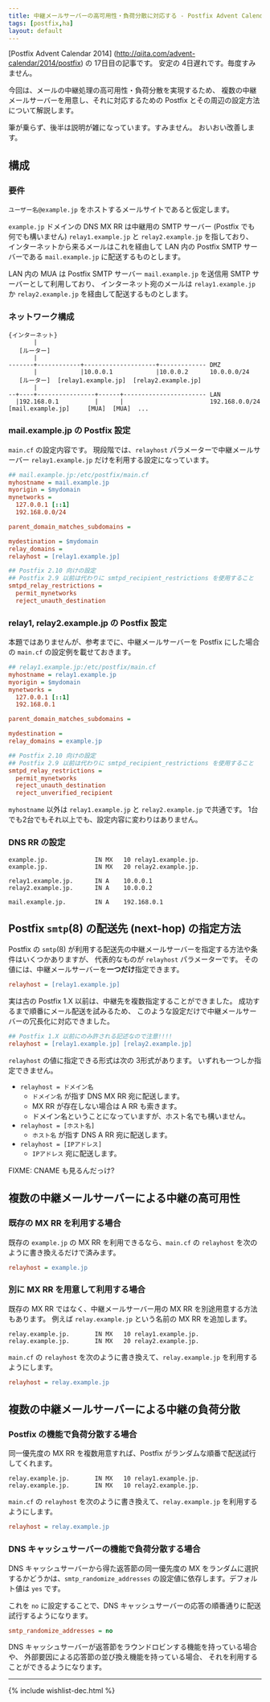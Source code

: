 ```yaml
---
title: 中継メールサーバーの高可用性・負荷分散に対応する - Postfix Advent Calendar 2014
tags: [postfix,ha]
layout: default
---
```


[Postfix Advent Calendar 2014]
(http://qiita.com/advent-calendar/2014/postfix) の 17日目の記事です。
安定の 4日遅れです。毎度すみません。

今回は、メールの中継処理の高可用性・負荷分散を実現するため、
複数の中継メールサーバーを用意し、それに対応するための
Postfix とその周辺の設定方法について解説します。

筆が乗らず、後半は説明が雑になっています。すみません。
おいおい改善します。

構成
----------------------------------------------------------------------

### 要件

`ユーザー名@example.jp` をホストするメールサイトであると仮定します。

`example.jp` ドメインの DNS MX RR は中継用の SMTP サーバー
(Postfix でも何でも構いません)
`relay1.example.jp` と `relay2.example.jp` を指しており、
インターネットから来るメールはこれを経由して
LAN 内の Postfix SMTP サーバーである `mail.example.jp` に配送するものとします。

LAN 内の MUA は Postfix SMTP サーバー `mail.example.jp` を送信用
SMTP サーバーとして利用しており、
インターネット宛のメールは `relay1.example.jp` か `relay2.example.jp`
を経由して配送するものとします。

### ネットワーク構成

```
{インターネット}
       |
   [ルーター]
       |
-------+------------+--------------------+------------- DMZ
       |            |10.0.0.1            |10.0.0.2      10.0.0.0/24
   [ルーター]  [relay1.example.jp]  [relay2.example.jp]
       |
--+----+----------------+------+----------------------- LAN
  |192.168.0.1          |      |                        192.168.0.0/24
[mail.example.jp]     [MUA]  [MUA]  ...
```

### mail.example.jp の Postfix 設定

`main.cf` の設定内容です。
現段階では、`relayhost` パラメーターで中継メールサーバー `relay1.example.jp`
だけを利用する設定になっています。

```cfg
## mail.example.jp:/etc/postfix/main.cf
myhostname = mail.example.jp
myorigin = $mydomain
mynetworks =
  127.0.0.1 [::1]
  192.168.0.0/24

parent_domain_matches_subdomains =

mydestination = $mydomain
relay_domains =
relayhost = [relay1.example.jp]

## Postfix 2.10 向けの設定
## Postfix 2.9 以前は代わりに smtpd_recipient_restrictions を使用すること
smtpd_relay_restrictions =
  permit_mynetworks
  reject_unauth_destination
```

### relay1, relay2.example.jp の Postfix 設定

本題ではありませんが、参考までに、中継メールサーバーを Postfix にした場合の
`main.cf` の設定例を載せておきます。

```cfg
## relay1.example.jp:/etc/postfix/main.cf
myhostname = relay1.example.jp
myorigin = $mydomain
mynetworks =
  127.0.0.1 [::1]
  192.168.0.1

parent_domain_matches_subdomains =

mydestination =
relay_domains = example.jp

## Postfix 2.10 向けの設定
## Postfix 2.9 以前は代わりに smtpd_recipient_restrictions を使用すること
smtpd_relay_restrictions =
  permit_mynetworks
  reject_unauth_destination
  reject_unverified_recipient
```

`myhostname` 以外は `relay1.example.jp` と `relay2.example.jp` で共通です。
1台でも2台でもそれ以上でも、設定内容に変わりはありません。

### DNS RR の設定

```
example.jp.             IN MX   10 relay1.example.jp.
example.jp.             IN MX   20 relay2.example.jp.

relay1.example.jp.      IN A    10.0.0.1
relay2.example.jp.      IN A    10.0.0.2

mail.example.jp.        IN A    192.168.0.1
```

Postfix `smtp`(8) の配送先 (next-hop) の指定方法
----------------------------------------------------------------------

Postfix の `smtp`(8) が利用する配送先の中継メールサーバーを指定する方法や条件はいくつかありますが、
代表的なものが `relayhost` パラメーターです。
その値には、中継メールサーバーを**一つだけ**指定できます。

```cfg
relayhost = [relay1.example.jp]
```

実は古の Postfix 1.X 以前は、中継先を複数指定することができました。
成功するまで順番にメール配送を試みるため、
このような設定だけで中継メールサーバーの冗長化に対応できました。

```cfg
## Postfix 1.X 以前にのみ許される記述なので注意!!!!
relayhost = [relay1.example.jp] [relay2.example.jp]
```

`relayhost` の値に指定できる形式は次の 3形式があります。
いずれも一つしか指定できません。

  * `relayhost = ドメイン名`
    * `ドメイン名` が指す DNS MX RR 宛に配送します。
    * MX RR が存在しない場合は A RR も索きます。
    * ドメイン名ということになっていますが、ホスト名でも構いません。
  * `relayhost = [ホスト名]`
    * `ホスト名` が指す DNS A RR 宛に配送します。
  * `relayhost = [IPアドレス]`
    * `IPアドレス` 宛に配送します。

FIXME: CNAME も見るんだっけ?

複数の中継メールサーバーによる中継の高可用性
----------------------------------------------------------------------

### 既存の MX RR を利用する場合

既存の `example.jp` の MX RR を利用できるなら、`main.cf` の
`relayhost` を次のように書き換えるだけで済みます。

```cfg
relayhost = example.jp
```

### 別に MX RR を用意して利用する場合

既存の MX RR ではなく、中継メールサーバー用の MX RR を別途用意する方法もあります。
例えば `relay.example.jp` という名前の MX RR を追加します。

```
relay.example.jp.       IN MX   10 relay1.example.jp.
relay.example.jp.       IN MX   20 relay2.example.jp.
```

`main.cf` の `relayhost` を次のように書き換えて、`relay.example.jp`
を利用するようにします。

```cfg
relayhost = relay.example.jp
```

複数の中継メールサーバーによる中継の負荷分散
----------------------------------------------------------------------

### Postfix の機能で負荷分散する場合

同一優先度の MX RR を複数用意すれば、Postfix
がランダムな順番で配送試行してくれます。

```
relay.example.jp.       IN MX   10 relay1.example.jp.
relay.example.jp.       IN MX   10 relay2.example.jp.
```

`main.cf` の `relayhost` を次のように書き換えて、`relay.example.jp`
を利用するようにします。

```cfg
relayhost = relay.example.jp
```

### DNS キャッシュサーバーの機能で負荷分散する場合

DNS キャッシュサーバーから得た返答節の同一優先度の MX
をランダムに選択するかどうかは、`smtp_randomize_addresses`
の設定値に依存します。デフォルト値は `yes` です。

これを `no` に設定することで、DNS
キャッシュサーバーの応答の順番通りに配送試行するようになります。

```cfg
smtp_randomize_addresses = no
```

DNS キャッシュサーバーが返答節をラウンドロビンする機能を持っている場合や、
外部要因による応答節の並び換え機能を持っている場合、
それを利用することができるようになります。

* * *

{% include wishlist-dec.html %}

